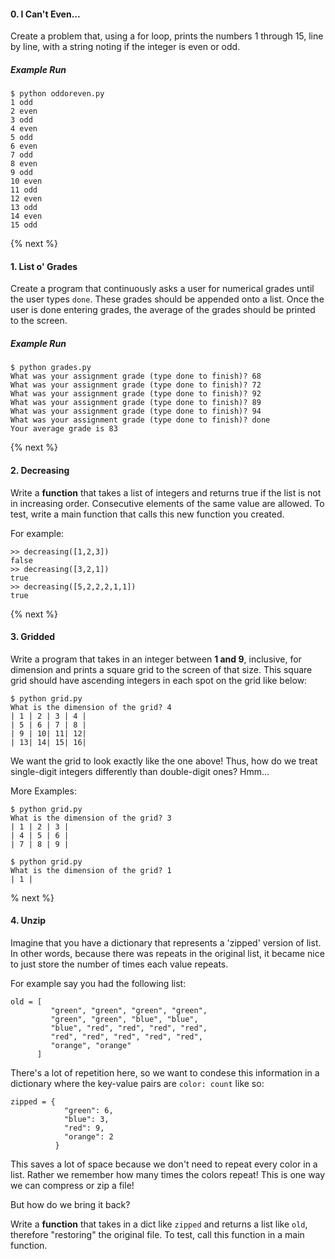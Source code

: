 #### 0. I Can't Even...

Create a problem that, using a for loop, prints the numbers 1 through 15, line by line, with a string noting if the integer is even or odd.

##### Example Run
```
$ python oddoreven.py
1 odd
2 even
3 odd
4 even
5 odd
6 even
7 odd
8 even
9 odd
10 even
11 odd
12 even
13 odd
14 even
15 odd
```

{% next %}

#### 1. List o' Grades
Create a program that continuously asks a user for numerical grades until the user types `done`. These grades should be appended onto a list. Once the user is done entering grades, the average of the grades should be printed to the screen.

##### Example Run
```
$ python grades.py
What was your assignment grade (type done to finish)? 68
What was your assignment grade (type done to finish)? 72
What was your assignment grade (type done to finish)? 92
What was your assignment grade (type done to finish)? 89
What was your assignment grade (type done to finish)? 94
What was your assignment grade (type done to finish)? done
Your average grade is 83
```

{% next %}

#### 2. Decreasing

Write a **function** that takes a list of integers and returns true if the list is not in increasing order. Consecutive elements of the same value are allowed. To test, write a main function that calls this new function you created.

For example:
```
>> decreasing([1,2,3])
false
>> decreasing([3,2,1])
true
>> decreasing([5,2,2,2,1,1])
true
```

{% next %}

#### 3. Gridded

Write a program that takes in an integer between **1 and 9**, inclusive, for dimension and prints a square grid to the screen of that size. This square grid should have ascending integers in each spot on the grid like below:

```
$ python grid.py
What is the dimension of the grid? 4
| 1 | 2 | 3 | 4 |
| 5 | 6 | 7 | 8 |
| 9 | 10| 11| 12|
| 13| 14| 15| 16|
```

We want the grid to look exactly like the one above! Thus, how do we treat single-digit integers differently than double-digit ones? Hmm...

More Examples:
```
$ python grid.py
What is the dimension of the grid? 3
| 1 | 2 | 3 |
| 4 | 5 | 6 |
| 7 | 8 | 9 |

$ python grid.py
What is the dimension of the grid? 1
| 1 |
```

% next %}

#### 4. Unzip

Imagine that you have a dictionary that represents a 'zipped' version of list. In other words, because there was repeats in the original list, it became nice to just store the number of times each value repeats.

For example say you had the following list:

```
old = [
         "green", "green", "green", "green",
         "green", "green", "blue", "blue",
         "blue", "red", "red", "red", "red",
         "red", "red", "red", "red", "red",
         "orange", "orange"
      ]
```

There's a lot of repetition here, so we want to condese this information in a dictionary where the key-value pairs are `color: count` like so:

```
zipped = {
            "green": 6,
            "blue": 3,
            "red": 9,
            "orange": 2
          }
```

This saves a lot of space because we don't need to repeat every color in a list. Rather we remember how many times the colors repeat! This is one way we can compress or zip a file!

But how do we bring it back?

Write a **function** that takes in a dict like `zipped` and returns a list like `old`, therefore "restoring" the original file. To test, call this function in a main function.
